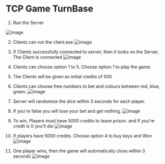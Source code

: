 # TCP Game TurnBase

1. Run the Server

![image](https://user-images.githubusercontent.com/84550409/174928220-f09e7dd5-eb8a-4434-bc09-01a56ae05c82.png)

2. Clients can run the client.exe
![image](https://user-images.githubusercontent.com/84550409/174928376-a73bacf8-e1e9-405c-996f-7b732d31cbae.png)

3. If Clients successfully connected to server, then it looks on the Server, The Client is connected
![image](https://user-images.githubusercontent.com/84550409/174928564-610e4e83-ed5d-43bb-93cf-afa048df1a7b.png)

4. Clients can choose option 1 to 5. Choose option 1 to play the game.
5. The Clients will be given an initial credits of 500
6. Clients can choose free numbers to bet and colours between red, blue, green.
![image](https://user-images.githubusercontent.com/84550409/174928769-040a0ae4-43fd-4f49-a947-bce734e099ee.png)

7. Server will randomize the dice within 3 seconds for each player.
8. If you're false you will lose your bet and get nothing.
![image](https://user-images.githubusercontent.com/84550409/174930235-f7ff607d-609b-4712-a429-e8ae91b0f6a7.png)

9. To win, Players must have 5000 credits to leave prison. and If you're credit is 0 you'll die
![image](https://user-images.githubusercontent.com/84550409/174931995-4e5b4248-6dd9-4d72-b840-4c91569bd19a.png)

10. If players have 5000 credits. Choose option 4 to buy keys and Won
![image](https://user-images.githubusercontent.com/84550409/174932444-041780ed-5675-4805-bde5-bc2486afebc2.png)

11. One player wins, then the game will automatically close within 3 seconds
![image](https://user-images.githubusercontent.com/84550409/174932992-c03c4eb4-84ba-499c-af05-1af570778e60.png)
